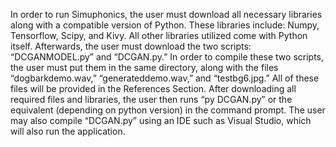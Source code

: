 In order to run Simuphonics, the user must download all necessary libraries along with a compatible version of Python. 
These libraries include: Numpy, Tensorflow, Scipy, and Kivy. All other libraries utilized come with Python itself. 
Afterwards, the user must download the two scripts: “DCGANMODEL.py” and “DCGAN.py.” 
In order to compile these two scripts, the user must put them in the same directory, along with the files “dogbarkdemo.wav,” “generateddemo.wav,” and “testbg6.jpg.” 
All of these files will be provided in the References Section. After downloading all required files and libraries, the user then runs “py DCGAN.py” or the equivalent (depending on python version) in the command prompt. 
The user may also compile “DCGAN.py” using an IDE such as Visual Studio, which will also run the application.  
